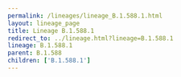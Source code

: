 ```yaml
---
permalink: /lineages/lineage_B.1.588.1.html
layout: lineage_page
title: Lineage B.1.588.1
redirect_to: ../lineage.html?lineage=B.1.588.1
lineage: B.1.588.1
parent: B.1.588
children: ['B.1.588.1']
---
```

